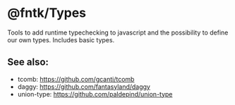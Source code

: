 # @fntk/Types

Tools to add runtime typechecking to javascript and the possibility to define
our own types. Includes basic types.

## See also:

 * tcomb: https://github.com/gcanti/tcomb
 * daggy: https://github.com/fantasyland/daggy
 * union-type: https://github.com/paldepind/union-type

